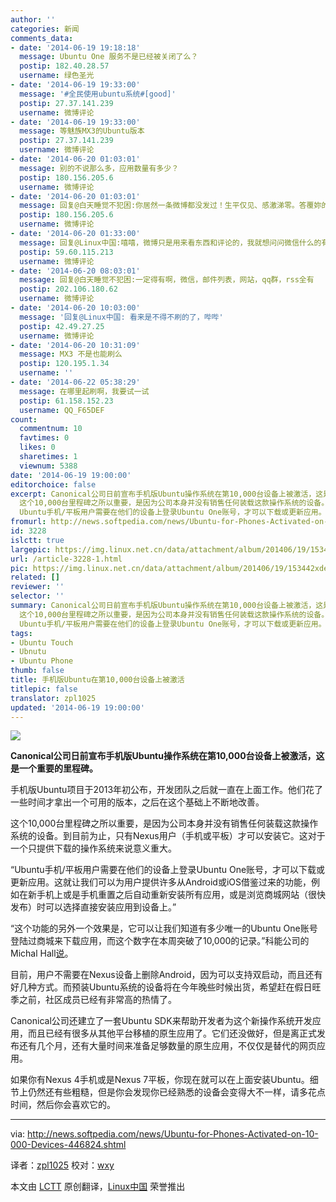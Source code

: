 ```yaml
---
author: ''
categories: 新闻
comments_data:
- date: '2014-06-19 19:18:18'
  message: Ubuntu One 服务不是已经被关闭了么？
  postip: 182.40.28.57
  username: 绿色圣光
- date: '2014-06-19 19:33:00'
  message: '#全民使用ubuntu系统#[good]'
  postip: 27.37.141.239
  username: 微博评论
- date: '2014-06-19 19:33:00'
  message: 等魅族MX3的Ubuntu版本
  postip: 27.37.141.239
  username: 微博评论
- date: '2014-06-20 01:03:01'
  message: 别的不说那么多，应用数量有多少？
  postip: 180.156.205.6
  username: 微博评论
- date: '2014-06-20 01:03:01'
  message: 回复@白天睡觉不犯困:你居然一条微博都没发过！生平仅见、感激涕零。答覆妳的评论,应用不少,而且有不少是原生。
  postip: 180.156.205.6
  username: 微博评论
- date: '2014-06-20 01:33:00'
  message: 回复@Linux中国:嘻嘻，微博只是用来看东西和评论的，我就想问问微信什么的有吗
  postip: 59.60.115.213
  username: 微博评论
- date: '2014-06-20 08:03:01'
  message: 回复@白天睡觉不犯困:一定得有啊，微信，邮件列表，网站，qq群，rss全有
  postip: 202.106.180.62
  username: 微博评论
- date: '2014-06-20 10:03:00'
  message: '回复@Linux中国: 看来是不得不刷的了，哔哔'
  postip: 42.49.27.25
  username: 微博评论
- date: '2014-06-20 10:31:09'
  message: MX3 不是也能刷么
  postip: 120.195.1.34
  username: ''
- date: '2014-06-22 05:38:29'
  message: 在哪里起刷啊，我要试一试
  postip: 61.158.152.23
  username: QQ_F65DEF
count:
  commentnum: 10
  favtimes: 0
  likes: 0
  sharetimes: 1
  viewnum: 5388
date: '2014-06-19 19:00:00'
editorchoice: false
excerpt: Canonical公司日前宣布手机版Ubuntu操作系统在第10,000台设备上被激活，这是一个重要的里程碑。 手机版Ubuntu项目于2013年初公布，开发团队之后就一直在上面工作。他们花了一些时间才拿出一个可用的版本，之后在这个基础上不断地改善。
  这个10,000台里程碑之所以重要，是因为公司本身并没有销售任何装载这款操作系统的设备。到目前为止，只有Nexus用户（手机或平板）才可以安装它。这对于一个只提供下载的操作系统来说意义重大。
  Ubuntu手机/平板用户需要在他们的设备上登录Ubuntu One账号，才可以下载或更新应用。这就让我们可以为用户提
fromurl: http://news.softpedia.com/news/Ubuntu-for-Phones-Activated-on-10-000-Devices-446824.shtml
id: 3228
islctt: true
largepic: https://img.linux.net.cn/data/attachment/album/201406/19/153442xdeuhcb55hd8bxe5.jpg
url: /article-3228-1.html
pic: https://img.linux.net.cn/data/attachment/album/201406/19/153442xdeuhcb55hd8bxe5.jpg.thumb.jpg
related: []
reviewer: ''
selector: ''
summary: Canonical公司日前宣布手机版Ubuntu操作系统在第10,000台设备上被激活，这是一个重要的里程碑。 手机版Ubuntu项目于2013年初公布，开发团队之后就一直在上面工作。他们花了一些时间才拿出一个可用的版本，之后在这个基础上不断地改善。
  这个10,000台里程碑之所以重要，是因为公司本身并没有销售任何装载这款操作系统的设备。到目前为止，只有Nexus用户（手机或平板）才可以安装它。这对于一个只提供下载的操作系统来说意义重大。
  Ubuntu手机/平板用户需要在他们的设备上登录Ubuntu One账号，才可以下载或更新应用。这就让我们可以为用户提
tags:
- Ubuntu Touch
- Ubnutu
- Ubuntu Phone
thumb: false
title: 手机版Ubuntu在第10,000台设备上被激活
titlepic: false
translator: zpl1025
updated: '2014-06-19 19:00:00'
---
```


![](/data/attachment/album/201406/19/153442xdeuhcb55hd8bxe5.jpg)


**Canonical公司日前宣布手机版Ubuntu操作系统在第10,000台设备上被激活，这是一个重要的里程碑。**


手机版Ubuntu项目于2013年初公布，开发团队之后就一直在上面工作。他们花了一些时间才拿出一个可用的版本，之后在这个基础上不断地改善。


这个10,000台里程碑之所以重要，是因为公司本身并没有销售任何装载这款操作系统的设备。到目前为止，只有Nexus用户（手机或平板）才可以安装它。这对于一个只提供下载的操作系统来说意义重大。


“Ubuntu手机/平板用户需要在他们的设备上登录Ubuntu One账号，才可以下载或更新应用。这就让我们可以为用户提供许多从Android或iOS借鉴过来的功能，例如在新手机上或是手机重置之后自动重新安装所有应用，或是浏览商城网站（很快发布）时可以选择直接安装应用到设备上。”


“这个功能的另外一个效果是，它可以让我们知道有多少唯一的Ubuntu One账号登陆过商城来下载应用，而这个数字在本周突破了10,000的记录。”科能公司的Michal Hall[说](http://developer.ubuntu.com/2014/06/10000-users-of-ubuntu-phone/)。


目前，用户不需要在Nexus设备上删除Android，因为可以支持双启动，而且还有好几种方式。而预装Ubuntu系统的设备将在今年晚些时候出货，希望赶在假日旺季之前，社区成员已经有非常高的热情了。


Canonical公司还建立了一套Ubuntu SDK来帮助开发者为这个新操作系统开发应用，而且已经有很多从其他平台移植的原生应用了。它们还没做好，但是离正式发布还有几个月，还有大量时间来准备足够数量的原生应用，不仅仅是替代的网页应用。


如果你有Nexus 4手机或是Nexus 7平板，你现在就可以在上面安装Ubuntu。细节上仍然还有些粗糙，但是你会发现你已经熟悉的设备会变得大不一样，请多花点时间，然后你会喜欢它的。




---


via: <http://news.softpedia.com/news/Ubuntu-for-Phones-Activated-on-10-000-Devices-446824.shtml>


译者：[zpl1025](https://github.com/zpl1025) 校对：[wxy](https://github.com/wxy)


本文由 [LCTT](https://github.com/LCTT/TranslateProject) 原创翻译，[Linux中国](http://linux.cn/) 荣誉推出